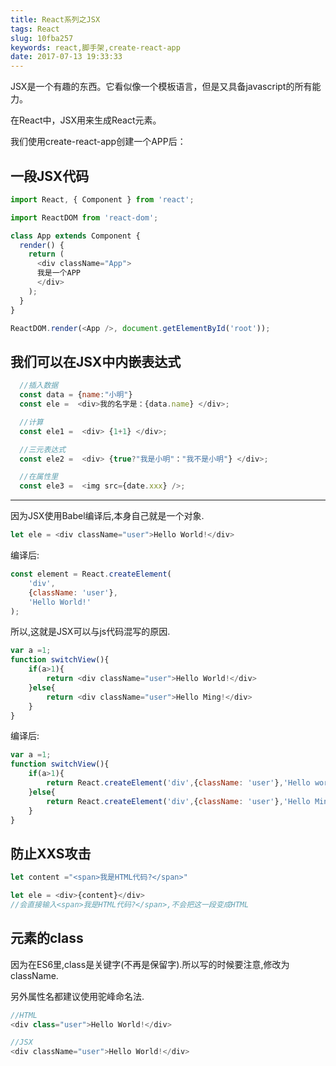 ```yaml
---
title: React系列之JSX
tags: React
slug: 10fba257
keywords: react,脚手架,create-react-app
date: 2017-07-13 19:33:33
---
```


JSX是一个有趣的东西。它看似像一个模板语言，但是又具备javascript的所有能力。

在React中，JSX用来生成React元素。

我们使用create-react-app创建一个APP后：

## 一段JSX代码

```javascript
import React, { Component } from 'react';

import ReactDOM from 'react-dom';

class App extends Component {
  render() {
    return (
      <div className="App">
      我是一个APP
      </div>
    );
  }
}

ReactDOM.render(<App />, document.getElementById('root'));
```


## 我们可以在JSX中内嵌表达式

```javascript
  //插入数据  
  const data = {name:"小明"}
  const ele =  <div>我的名字是：{data.name} </div>;

  //计算
  const ele1 =  <div> {1+1} </div>;

  //三元表达式
  const ele2 =  <div> {true?"我是小明"："我不是小明"} </div>;

  //在属性里
  const ele3 =  <img src={date.xxx} />;
```

---
因为JSX使用Babel编译后,本身自己就是一个对象.

```javascript
let ele = <div className="user">Hello World!</div>
```
编译后:
```javascript
const element = React.createElement(
    'div',
    {className: 'user'},
    'Hello World!'
);
```

所以,这就是JSX可以与js代码混写的原因.

```javascript
var a =1;
function switchView(){
    if(a>1){
        return <div className="user">Hello World!</div>
    }else{
        return <div className="user">Hello Ming!</div>
    }
}
```
编译后:
```javascript
var a =1;
function switchView(){
    if(a>1){
        return React.createElement('div',{className: 'user'},'Hello world!');
    }else{
        return React.createElement('div',{className: 'user'},'Hello Ming!');
    }
}
```


## 防止XXS攻击

```javascript
let content ="<span>我是HTML代码?</span>"

let ele = <div>{content}</div> 
//会直接输入<span>我是HTML代码?</span>,不会把这一段变成HTML
```


## 元素的class
因为在ES6里,class是关键字(不再是保留字).所以写的时候要注意,修改为className.

另外属性名都建议使用驼峰命名法.

```javascript
//HTML
<div class="user">Hello World!</div>

//JSX
<div className="user">Hello World!</div>
```
